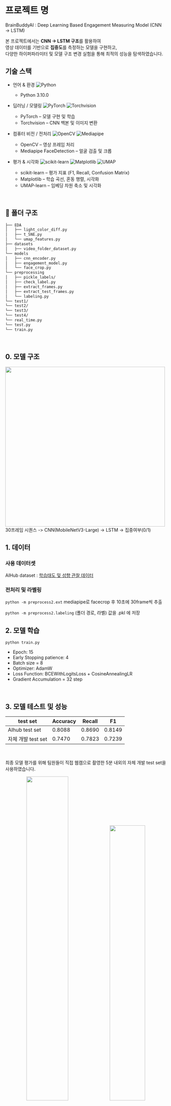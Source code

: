 # 프로젝트 명
BrainBuddyAI : Deep Learning Based Engagement Measuring Model (CNN → LSTM)

본 프로젝트에서는 **CNN → LSTM 구조**를 활용하여  
영상 데이터를 기반으로 **집중도**를 측정하는 모델을 구현하고,  
다양한 하이퍼파라미터 및 모델 구조 변경 실험을 통해 최적의 성능을 탐색하였습니다.
<br>

## 기술 스택
- 언어 & 환경
![Python](https://img.shields.io/badge/Python-3.10+-blue?logo=python&logoColor=white)
	- Python 3.10.0

- 딥러닝 / 모델링
![PyTorch](https://img.shields.io/badge/PyTorch-%23EE4C2C.svg?logo=pytorch&logoColor=white)
![Torchvision](https://img.shields.io/badge/Torchvision-%23EE4C2C.svg?logo=pytorch&logoColor=white)
	- PyTorch – 모델 구현 및 학습
	- Torchvision – CNN 백본 및 이미지 변환

- 컴퓨터 비전 / 전처리
![OpenCV](https://img.shields.io/badge/OpenCV-%23white.svg?logo=opencv&logoColor=black)
![Mediapipe](https://img.shields.io/badge/Mediapipe-4285F4?logo=google&logoColor=white)
	- OpenCV – 영상 프레임 처리
	- Mediapipe FaceDetection – 얼굴 검출 및 크롭

- 평가 & 시각화
![scikit-learn](https://img.shields.io/badge/scikit--learn-F7931E.svg?logo=scikit-learn&logoColor=white)
![Matplotlib](https://img.shields.io/badge/Matplotlib-013243.svg?logo=plotly&logoColor=white)
![UMAP](https://img.shields.io/badge/UMAP--learn-5D3FD3.svg?logo=python&logoColor=white)
	- scikit-learn – 평가 지표 (F1, Recall, Confusion Matrix)
	- Matplotlib – 학습 곡선, 혼동 행렬, 시각화
	- UMAP-learn – 임베딩 차원 축소 및 시각화
<br>

## 📂 폴더 구조
```bash
├── EDA
│   ├── light_color_diff.py
│   ├── t_SNE.py
│   └── umap_features.py
├── datasets
│   ├── video_folder_dataset.py
└── models
│   ├── cnn_encoder.py
│   ├── engagement_model.py
│   └── face_crop.py
└── preprocessing
│   ├── pickle_labels/
│   ├── check_label.py
│   ├── extract_frames.py
│   ├── extract_test_frames.py
│   └── labeling.py
└── test1/
└── test2/
└── test3/
└── test4/
└── real_time.py
└── test.py
└── train.py
``` 
<br>

## 0. 모델 구조
<img src="https://github.com/user-attachments/assets/4aace760-7b52-4cb1-bda2-6202143f7e62" width="500" ><br>
30프레임 시퀀스 -> CNN(MobileNetV3-Large) -> LSTM -> 집중여부(0/1)
<br>

## 1. 데이터 
### 사용 데이터셋
AIHub dataset : [학습태도 및 성향 관찰 데이터](https://www.aihub.or.kr/aihubdata/data/view.do?currMenu=115&topMenu=100&aihubDataSe=realm&dataSetSn=71715)
 <br>
### 전처리 및 라벨링
`python -m preprocess2.ext` mediapipe로 facecrop 후 10초에 30frame씩 추출

`python -m preprocess2.labeling` (폴더 경로, 라벨) 값을 .pkl 에 저장
<br>

## 2. 모델 학습
`python train.py`
- Epoch: 15
- Early Stopping patience: 4
- Batch size = 8
- Optimizer: AdamW
- Loss Function: BCEWithLogitsLoss + CosineAnnealingLR
- Gradient Accumulation = 32 step
<br>
 
## 3. 모델 테스트 및 성능
 
| test set |  Accuracy | Recall | F1 |
| --- |--- | --- | --- |
| AIhub test set | 0.8088 | 0.8690 | 0.8149 |
| 자체 개발 test set | 0.7470 | 0.7823 | 0.7239 |

<br>

최종 모델 평가를 위해 팀원들이 직접 웹캠으로 촬영한 5분 내외의 자체 개발 test set을 사용하였습니다.
<p align="center">
  <img src="https://github.com/user-attachments/assets/f10c8132-fd12-48e8-a942-6c880c4e3ae9" width="51%">
  <img src="https://github.com/user-attachments/assets/e21fd614-98ae-430b-bffc-8d64eddc1d8f" width="47%">
</p>

<br>

## 4. 직접 로컬에서 실행해보기
1. "best_model.pt"를 다운로드
2. `real_time.py`의 CKPT_PATH에 해당 .pt 경로 지정
3. `python real_time.py`
 <br>


